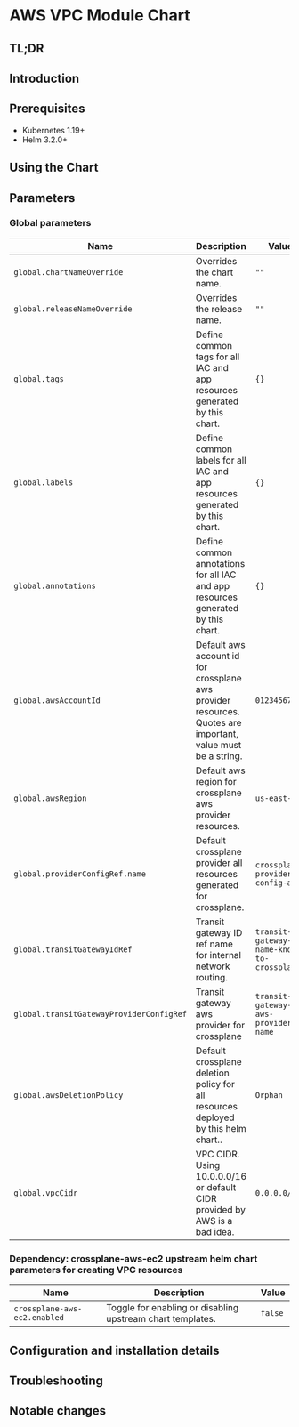 <!--- app-name: Apache -->

# AWS VPC Module Chart

## TL;DR

## Introduction

## Prerequisites

- Kubernetes 1.19+
- Helm 3.2.0+

## Using the Chart

## Parameters

### Global parameters

| Name                                     | Description                                                                                                 | Value                                         |
| ---------------------------------------- | ----------------------------------------------------------------------------------------------------------- | --------------------------------------------- |
| `global.chartNameOverride`               | Overrides the chart name.                                                                                   | `""`                                          |
| `global.releaseNameOverride`             | Overrides the release name.                                                                                 | `""`                                          |
| `global.tags`                            | Define common tags for all IAC and app resources generated by this chart.                                   | `{}`                                          |
| `global.labels`                          | Define common labels for all IAC and app resources generated by this chart.                                 | `{}`                                          |
| `global.annotations`                     | Define common annotations for all IAC and app resources generated by this chart.                            | `{}`                                          |
| `global.awsAccountId`                    | Default aws account id for crossplane aws provider resources. Quotes are important, value must be a string. | `0123456789`                                  |
| `global.awsRegion`                       | Default aws region for crossplane aws provider resources.                                                   | `us-east-2`                                   |
| `global.providerConfigRef.name`          | Default crossplane provider all resources generated for crossplane.                                         | `crossplane-provider-config-aws`              |
| `global.transitGatewayIdRef`             | Transit gateway ID ref name for internal network routing.                                                   | `transit-gateway-id-name-known-to-crossplane` |
| `global.transitGatewayProviderConfigRef` | Transit gateway aws provider for crossplane                                                                 | `transit-gateway-aws-provider-name`           |
| `global.awsDeletionPolicy`               | Default crossplane deletion policy for all resources deployed by this helm chart..                          | `Orphan`                                      |
| `global.vpcCidr`                         | VPC CIDR. Using 10.0.0.0/16 or default CIDR provided by AWS is a bad idea.                                  | `0.0.0.0/20`                                  |


### Dependency: crossplane-aws-ec2 upstream helm chart parameters for creating VPC resources

| Name                         | Description                                                | Value   |
| ---------------------------- | ---------------------------------------------------------- | ------- |
| `crossplane-aws-ec2.enabled` | Toggle for enabling or disabling upstream chart templates. | `false` |


## Configuration and installation details


## Troubleshooting


## Notable changes
